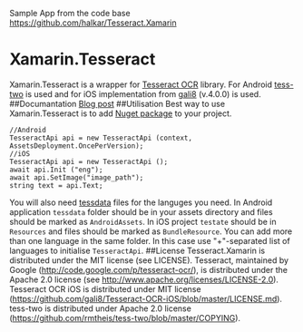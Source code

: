Sample App from the code base https://github.com/halkar/Tesseract.Xamarin


# Xamarin.Tesseract
Xamarin.Tesseract is a wrapper for [Tesseract OCR](https://code.google.com/p/tesseract-ocr/) library.
For Android [tess-two](https://github.com/rmtheis/tess-two) is used and for iOS implementation from [gali8](https://github.com/gali8/Tesseract-OCR-iOS) (v.4.0.0) is used.
##Documantation
[Blog post](http://shamsutdinov.net/2015/07/01/tesseract-orc-xamarin-part-1/)
##Utilisation
Best way to use Xamarin.Tesseract is to add [Nuget package](https://www.nuget.org/packages/Xamarin.Tesseract/) to your project.

    //Android
    TesseractApi api = new TesseractApi (context, AssetsDeployment.OncePerVersion);
    //iOS
    TesseractApi api = new TesseractApi ();
    await api.Init ("eng");
    await api.SetImage("image_path");
    string text = api.Text;
You will also need [tessdata](https://github.com/tesseract-ocr/tessdata) files for the languges you need.
In Android application `tessdata` folder should be in your assets directory and files should be marked as `AndroidAssets`. In iOS project `testate` should be in `Resources` and files should be marked as `BundleResource`. You can add more than one language in the same folder. In this case use "+"-separated list of languages to initialise `TesseractApi`.
##License
Tesseract.Xamarin is distributed under the MIT license (see LICENSE).
Tesseract, maintained by Google (http://code.google.com/p/tesseract-ocr/), is distributed under the Apache 2.0 license (see http://www.apache.org/licenses/LICENSE-2.0).
Tesseract OCR iOS is distributed under MIT license (https://github.com/gali8/Tesseract-OCR-iOS/blob/master/LICENSE.md).
tess-two is distributed under Apache 2.0 license (https://github.com/rmtheis/tess-two/blob/master/COPYING).

